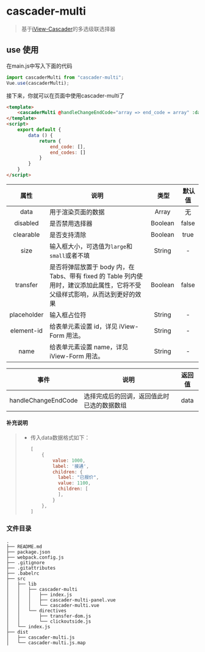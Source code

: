 # cascader-multi

> 基于[iView-Cascader](https://www.iviewui.com/components/cascader)的多选级联选择器

## use 使用

在main.js中写入下面的代码
``` javascript
import cascaderMulti from "cascader-multi";
Vue.use(cascaderMulti);
```

接下来，你就可以在页面中使用cascader-multi了
```html
<template>
    <cascaderMulti @handleChangeEndCode="array => end_code = array" :data="end_codes" placeholder="状态码"></cascaderMulti>
</template>
<script>
    export default {
        data () {
            return {
                end_code: [],
                end_codes: []
            }
        }
    }
</script>
```

属性  |  说明  |  类型  |  默认值
:-------: | -------  |  :-------:  |  :-------:
data|用于渲染页面的数据|Array|无
disabled|是否禁用选择器|Boolean|false
clearable|是否支持清除|Boolean|true
size|输入框大小，可选值为`large`和`small`或者不填|String|-
transfer|是否将弹层放置于 body 内，在 Tabs、带有 fixed 的 Table 列内使用时，建议添加此属性，它将不受父级样式影响，从而达到更好的效果|Boolean|false
placeholder|输入框占位符|String|-
element-id|给表单元素设置 id，详见 iView-Form 用法。|String|-
name|给表单元素设置 name，详见 iView-Form 用法。|String|-

事件  |  说明  |  返回值
:-------: | -------  |  :-------:
handleChangeEndCode|选择完成后的回调，返回值此时已选的数据数组|data

#### 补充说明
> - 传入data数据格式如下：
>   ```javascript
>   [
>       {
>           value: 1000,
>           label: '接通',
>           children: {
>             label: "已报价",
>             value: 1100,
>             children: [
>             ],
>           }
>       },
>   ]
>   ```

### 文件目录
```
.
├── README.md
├── package.json
├── webpack.config.js
├── .gitignore
├── .gitattributes
├── .babelrc
├── src
│   ├── lib
│   │   ├── cascader-multi
│   │   │   ├── index.js
│   │   │   ├── cascader-multi-panel.vue
│   │   │   └── cascader-multi.vue
│   │   └── directives
│   │       ├── transfer-dom.js
│   │       └── clickoutside.js
│   └── index.js
├── dist
│   ├── cascader-multi.js
│   └── cascader-multi.js.map
```